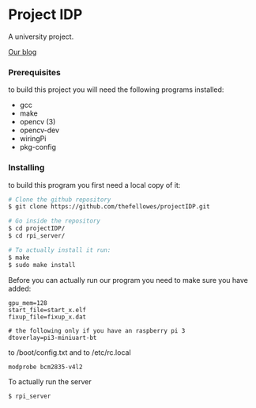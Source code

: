 # Project IDP
A university project.

[Our blog](blog.md)

### Prerequisites
to build this project you will need the following programs installed:
* gcc
* make
* opencv (3)
* opencv-dev
* wiringPi
* pkg-config


### Installing
to build this program you first need a local copy of it:
```bash
# Clone the github repository
$ git clone https://github.com/thefellowes/projectIDP.git

# Go inside the repository
$ cd projectIDP/
$ cd rpi_server/

# To actually install it run:
$ make
$ sudo make install
```
Before you can actually run our program you need to make sure you have added:
```
gpu_mem=128
start_file=start_x.elf
fixup_file=fixup_x.dat

# the following only if you have an raspberry pi 3
dtoverlay=pi3-miniuart-bt
```
to /boot/config.txt
and to /etc/rc.local
```
modprobe bcm2835-v4l2
```

To actually run the server
```bash
$ rpi_server
```
